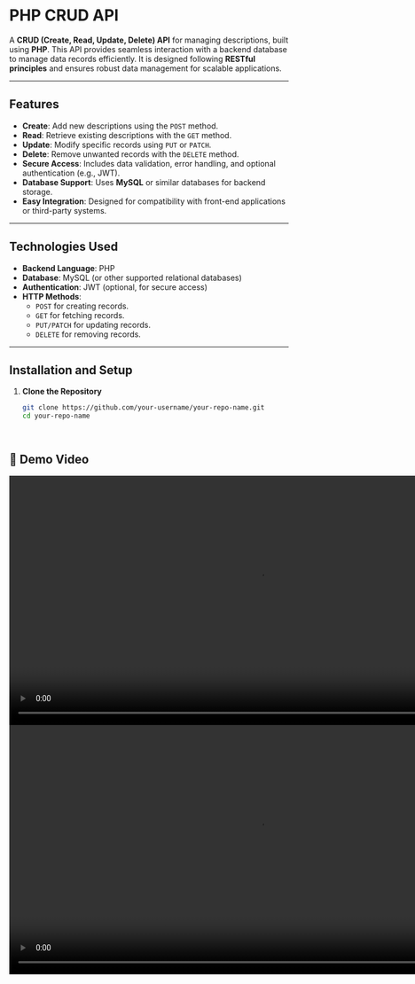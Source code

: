 # PHP CRUD API

A **CRUD (Create, Read, Update, Delete) API** for managing descriptions, built using **PHP**. This API provides seamless interaction with a backend database to manage data records efficiently. It is designed following **RESTful principles** and ensures robust data management for scalable applications.

---

## Features

- **Create**: Add new descriptions using the `POST` method.
- **Read**: Retrieve existing descriptions with the `GET` method.
- **Update**: Modify specific records using `PUT` or `PATCH`.
- **Delete**: Remove unwanted records with the `DELETE` method.
- **Secure Access**: Includes data validation, error handling, and optional authentication (e.g., JWT).
- **Database Support**: Uses **MySQL** or similar databases for backend storage.
- **Easy Integration**: Designed for compatibility with front-end applications or third-party systems.

---

## Technologies Used

- **Backend Language**: PHP
- **Database**: MySQL (or other supported relational databases)
- **Authentication**: JWT (optional, for secure access)
- **HTTP Methods**: 
  - `POST` for creating records.
  - `GET` for fetching records.
  - `PUT/PATCH` for updating records.
  - `DELETE` for removing records.

---

## Installation and Setup

1. **Clone the Repository**
   ```bash
   git clone https://github.com/your-username/your-repo-name.git
   cd your-repo-name




## 🎥 Demo Video  

<div align="center">
  <video height="450" controls src="https://github.com/user-attachments/assets/15b41e43-8301-474c-a5f7-0dd87bacf15a"></video>
</div>
<div align="center">
  <video height="450" controls src="https://github.com/user-attachments/assets/450146d7-0cd9-4e8a-9457-39dc95be540e"></video>
</div>











